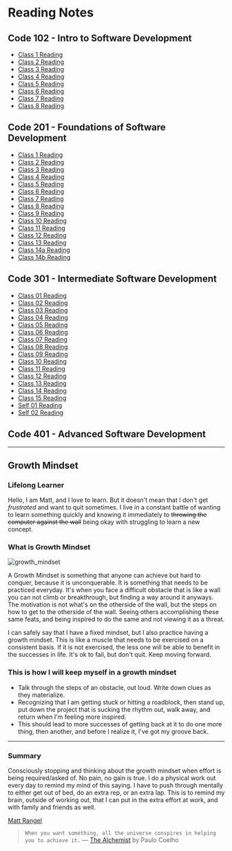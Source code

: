 # Reading Notes

## Code 102 - Intro to Software Development

- [Class 1 Reading](class1reading.md)
- [Class 2 Reading](read02reflection.md)
- [Class 3 Reading](class3.md)
- [Class 4 Reading](class4.md)
- [Class 5 Reading](class5.md)
- [Class 6 Reading](class6.md)
- [Class 7 Reading](class7.md)
- [Class 8 Reading](class8.md)

## Code 201 - Foundations of Software Development

- [Class 1 Reading](201class-01.md)
- [Class 2 Reading](201class-02.md)
- [Class 3 Reading](201class-03.md)
- [Class 4 Reading](201class-04.md)
- [Class 5 Reading](201class-05.md)
- [Class 6 Reading](201class-06.md)
- [Class 7 Reading](201class-07.md)
- [Class 8 Reading](201class-08.md)
- [Class 9 Reading](201class-09.md)
- [Class 10 Reading](201class-10.md)
- [Class 11 Reading](201class-11.md)
- [Class 12 Reading](201class-12.md)
- [Class 13 Reading](201class-13.md)
- [Class 14a Reading](201class-14a.md)
- [Class 14b Reading](201class-14b.md)

## Code 301 - Intermediate Software Development

- [Class 01 Reading](301class-01.md)
- [Class 02 Reading](301class-02.md)
- [Class 03 Reading](301class-03.md)
- [Class 04 Reading](301class-04.md)
- [Class 05 Reading](301class-05.md)
- [Class 06 Reading](301class-06.md)
- [Class 07 Reading](301class-07.md)
- [Class 08 Reading](301class-08.md)
- [Class 09 Reading](301class-09.md)
- [Class 10 Reading](301class-10.md)
- [Class 11 Reading](301class-11.md)
- [Class 12 Reading](301class-12.md)
- [Class 13 Reading](301class-13.md)
- [Class 14 Reading](301class-14.md)
- [Class 15 Reading](301class-15.md)
- [Self 01 Reading](301self-01.md)
- [Self 02 Reading](301self-02.md)

## Code 401 - Advanced Software Development

---------------

## Growth Mindset

### Lifelong Learner

Hello, I am Matt, and I love to learn. But it doesn't mean that I don't get *frustrated* and want to quit sometimes. I live in a constant battle of wanting to learn something quickly and knowing it immediately to ~~throwing the computer against the wall~~ being okay with struggling to learn a new concept.

### What is Growth Mindset

![growth_mindset](https://user-images.githubusercontent.com/95889943/146064901-7bef9445-55b0-4c31-9e17-badc8edc9e97.jpeg)

A Growth Mindset is something that anyone can achieve but hard to conquer, because it is unconquerable. It is something that needs to be practiced everyday. It's when you face a difficult obstacle that is like a wall you can not climb or breakthrough, but finding a way around it anyways. The motivation is not what's on the otherside of the wall, but the steps on how to get to the otherside of the wall. Seeing others accomplishing these same feats, and being inspired to do the same and not viewing it as a threat.

I can safely say that I have a fixed mindset, but I also practice having a growth mindset. This is like a muscle that needs to be exercised on a consistent basis. If it is not exercised, the less one will be able to benefit in the successes in life. It's ok to fail, but don't quit. Keep moving forward.

### This is how I will keep myself in a growth mindset

- Talk through the steps of an obstacle, out loud. Write down clues as they materialize.
- Recognizing that I am getting stuck or hitting a roadblock, then stand up, put down the project that is sucking the rhythm out, walk away, and return when I'm feeling more inspired.
- This should lead to more successes of getting back at it to do one more thing, then another, and before I realize it, I've got my groove back.

---------------

### Summary

Consciously stopping and thinking about the growth mindset when effort is being required/asked of. No pain, no gain is true. I do a physical work out every day to remind my mind of this saying. I have to push through mentally to either get out of bed, do an extra rep, or an extra lap. This is to remind my brain, outside of working out, that I can put in the extra effort at work, and with family and friends as well.

[Matt Rangel][2]

[2]: <https://github.com/rangelMatt> "Matt's GitHub"

> `When you want something, all the universe conspires in helping you to achieve it.` — [The Alchemist][1] by Paulo Coelho

[1]: <https://g.co/kgs/Tz6J9W> "The Universe Conspires"
